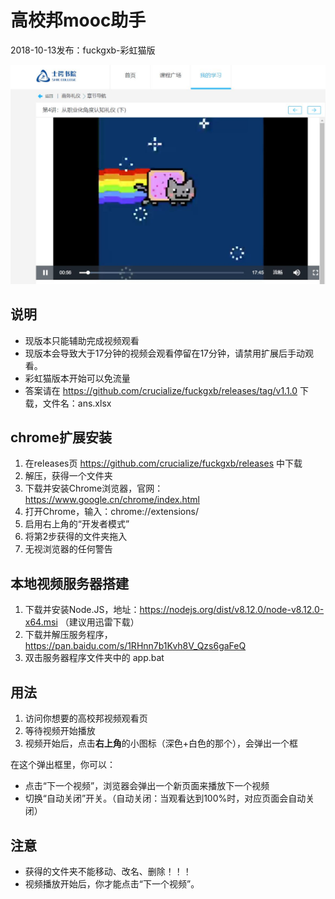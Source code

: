 # 高校邦mooc助手

2018-10-13发布：fuckgxb-彩虹猫版

![](./cat.jpg)

## 说明

- 现版本只能辅助完成视频观看
- 现版本会导致大于17分钟的视频会观看停留在17分钟，请禁用扩展后手动观看。
- 彩虹猫版本开始可以免流量
- 答案请在 https://github.com/crucialize/fuckgxb/releases/tag/v1.1.0 下载，文件名：ans.xlsx

## chrome扩展安装

1. 在releases页 https://github.com/crucialize/fuckgxb/releases 中下载
2. 解压，获得一个文件夹
3. 下载并安装Chrome浏览器，官网：https://www.google.cn/chrome/index.html
4. 打开Chrome，输入：chrome://extensions/
5. 启用右上角的“开发者模式”
6. 将第2步获得的文件夹拖入
7. 无视浏览器的任何警告

## 本地视频服务器搭建

1. 下载并安装Node.JS，地址：https://nodejs.org/dist/v8.12.0/node-v8.12.0-x64.msi （建议用迅雷下载）
2. 下载并解压服务程序，https://pan.baidu.com/s/1RHnn7b1Kvh8V_Qzs6gaFeQ
3. 双击服务器程序文件夹中的 app.bat

## 用法

1. 访问你想要的高校邦视频观看页
2. 等待视频开始播放
3. 视频开始后，点击**右上角**的小图标（深色+白色的那个），会弹出一个框

在这个弹出框里，你可以：
- 点击“下一个视频”，浏览器会弹出一个新页面来播放下一个视频
- 切换“自动关闭”开关。（自动关闭：当观看达到100%时，对应页面会自动关闭）

## 注意

- 获得的文件夹不能移动、改名、删除！！！
- 视频播放开始后，你才能点击“下一个视频”。